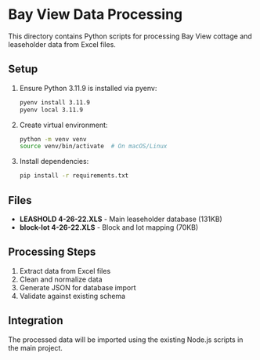 # Bay View Data Processing

This directory contains Python scripts for processing Bay View cottage and leaseholder data from Excel files.

## Setup

1. Ensure Python 3.11.9 is installed via pyenv:
   ```bash
   pyenv install 3.11.9
   pyenv local 3.11.9
   ```

2. Create virtual environment:
   ```bash
   python -m venv venv
   source venv/bin/activate  # On macOS/Linux
   ```

3. Install dependencies:
   ```bash
   pip install -r requirements.txt
   ```

## Files

- **LEASHOLD 4-26-22.XLS** - Main leaseholder database (131KB)
- **block-lot 4-26-22.XLS** - Block and lot mapping (70KB)

## Processing Steps

1. Extract data from Excel files
2. Clean and normalize data
3. Generate JSON for database import
4. Validate against existing schema

## Integration

The processed data will be imported using the existing Node.js scripts in the main project.